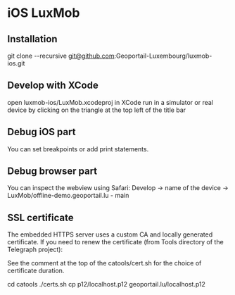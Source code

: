 # iOS LuxMob


## Installation

git clone --recursive git@github.com:Geoportail-Luxembourg/luxmob-ios.git


## Develop with XCode

open luxmob-ios/LuxMob.xcodeproj in XCode
run in a simulator or real device by clicking on the triangle at the top left of the title bar


## Debug iOS part

You can set breakpoints or add print statements.


## Debug browser part

You can inspect the webview using Safari: Develop -> name of the device -> LuxMob/offline-demo.geoportail.lu - main


## SSL certificate

The embedded HTTPS server uses a custom CA and locally generated certificate.
If you need to renew the certificate (from Tools directory of the Telegraph project):

See the comment at the top of the catools/cert.sh for the choice of certificate duration.

cd catools
./certs.sh
cp p12/localhost.p12  geoportail.lu/localhost.p12

